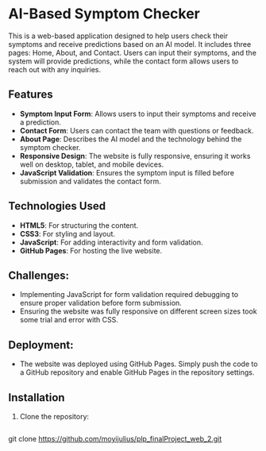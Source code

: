# AI-Based Symptom Checker

This is a web-based application designed to help users check their symptoms and receive predictions based on an AI model. It includes three pages: Home, About, and Contact. Users can input their symptoms, and the system will provide predictions, while the contact form allows users to reach out with any inquiries.

## Features
- **Symptom Input Form**: Allows users to input their symptoms and receive a prediction.
- **Contact Form**: Users can contact the team with questions or feedback.
- **About Page**: Describes the AI model and the technology behind the symptom checker.
- **Responsive Design**: The website is fully responsive, ensuring it works well on desktop, tablet, and mobile devices.
- **JavaScript Validation**: Ensures the symptom input is filled before submission and validates the contact form.

## Technologies Used
- **HTML5**: For structuring the content.
- **CSS3**: For styling and layout.
- **JavaScript**: For adding interactivity and form validation.
- **GitHub Pages**: For hosting the live website.


## Challenges:
- Implementing JavaScript for form validation required debugging to ensure proper validation before form submission.
- Ensuring the website was fully responsive on different screen sizes took some trial and error with CSS.

## Deployment:
- The website was deployed using GitHub Pages. Simply push the code to a GitHub repository and enable GitHub Pages in the repository settings.

## Installation

1. Clone the repository:
   ```bash
 git clone https://github.com/moyijulius/plp_finalProject_web_2.git
